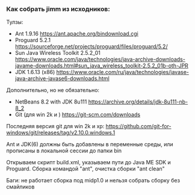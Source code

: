### Как собрать jimm из исходников:


Тулзы:
- Ant 1.9.16
https://ant.apache.org/bindownload.cgi 
- Proguard 5.2.1
https://sourceforge.net/projects/proguard/files/proguard/5.2/
- Sun Java Wireless Toolkit 2.5.2_01
https://www.oracle.com/java/technologies/java-archive-downloads-javame-downloads.html#sun_java_wireless_toolkit-2.5.2_01b-oth-JPR
- JDK 1.6.13 (x86) 
https://www.oracle.com/ru/java/technologies/javase-java-archive-javase6-downloads.html

Дополнительно, но не обязательно:
- NetBeans 8.2 with JDK 8u111
https://archive.org/details/jdk-8u111-nb-8_2
- Git (для win 2k и )
https://git-scm.com/downloads

Последняя версия git для win 2k и xp:
https://github.com/git-for-windows/git/releases/tag/v2.10.0.windows.1

Ant и JDK(6) должны быть добавлены в переменные среды, или прописаны в локальной сессии до папки bin

Открываем скрипт build.xml, указываем пути до Java ME SDK и Proguard.
Сборка командой "ant", очистка сборки "ant clean"

Баги: не работает сборка под midp1.0 и нельзя собрать сборку без смайликов
